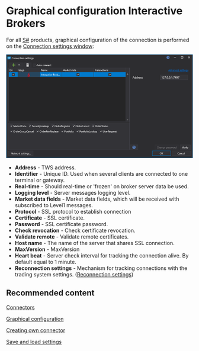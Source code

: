 # Graphical configuration Interactive Brokers

For all [S\#](../../../../api.md) products, graphical configuration of the connection is performed on the [Connection settings window](../../../graphical_user_interface/connection_settings_window.md):

![API GUI Settings Interactive Brokers](../../../../../images/api_gui_settings_interactivebrokers.png)

- **Address** \- TWS address.
- **Identifier** \- Unique ID. Used when several clients are connected to one terminal or gateway.
- **Real\-time** \- Should real\-time or 'frozen' on broker server data be used.
- **Logging level** \- Server messages logging level.
- **Market data fields** \- Market data fields, which will be received with subscribed to Level1 messages.
- **Protocol** \- SSL protocol to establish connection
- **Certificate** \- SSL certificate.
- **Password** \- SSL certificate password.
- **Check revocation** \- Check certificate revocation.
- **Validate remote** \- Validate remote certificates.
- **Host name** \- The name of the server that shares SSL connection.
- **MaxVersion** \- MaxVersion
- **Heart beat** \- Server check interval for tracking the connection alive. By default equal to 1 minute.
- **Reconnection settings** \- Mechanism for tracking connections with the trading system settings. ([Reconnection settings](../../reconnection_settings.md))

## Recommended content

[Connectors](../../../connectors.md)

[Graphical configuration](../../graphical_configuration.md)

[Creating own connector](../../creating_own_connector.md)

[Save and load settings](../../save_and_load_settings.md)
